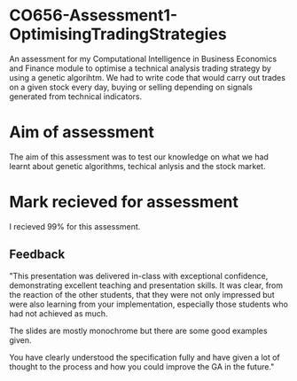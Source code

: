 # CO656-Assessment1-OptimisingTradingStrategies
An assessment for my Computational Intelligence in Business Economics and Finance module to optimise a technical analysis trading strategy by using a genetic algorihtm. We had to write code that would carry out trades on a given stock every day, buying or selling depending on signals generated from technical indicators.

<h1> Aim of assessment </h1>
The aim of this assessment was to test our knowledge on what we had learnt about genetic algorithms, techical anlysis and the stock market.

<h1> Mark recieved for assessment </h1>
I recieved 99% for this assessment.

## Feedback

"This presentation was delivered in-class with exceptional confidence, demonstrating excellent teaching and presentation skills.  It was clear, from the reaction of the other students, that they were not only impressed but were also learning from your implementation, especially those students who had not achieved as much.

The slides are mostly monochrome but there are some good examples given.

You have clearly understood the specification fully and have given a lot of thought to the process and how you could improve the GA in the future."
